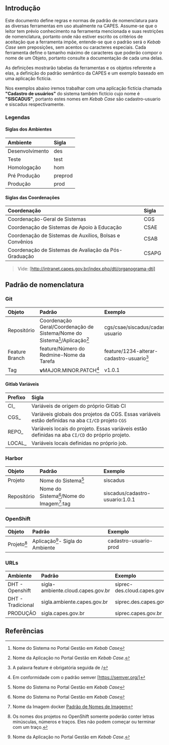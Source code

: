 ## Introdução

Este documento define regras e normas de padrão de nomenclatura para as
diversas ferramentas em uso atualmente na CAPES. Assume-se que o leitor
tem prévio conhecimento na ferramenta mencionada e suas restrições de
nomenclatura, portanto onde não estiver escrito os critérios de
aceitação que a ferramenta impõe, entende-se que o padrão será o _Kebab
Case_ sem preposições, sem acentos ou caracteres especiais. Cada
ferramenta define o tamanho máximo de caracteres que poderão compor o
nome de um Objeto, portanto consulte a documentação de cada uma delas.

As definições mostrarão tabelas da ferramentas e os objetos referente a
elas, a definição do padrão semântico da CAPES e um exemplo baseado em
uma aplicação fictícia.

Nos exemplos abaixo iremos trabalhar com uma aplicação fictícia chamada
**"Cadastro de usuários"** do sistema também fictício cujo nome é
**"SISCADUS"**, portanto estes nomes em _Kebab Case_ são
cadastro-usuario e siscadus respectivamente.

### Legendas

#### Siglas dos Ambientes

| Ambiente        | Sigla   |
|:----------------|:--------|
| Desenvolvimento | des     |
| Teste           | test    |
| Homologação     | hom     |
| Pré Produção    | preprod |
| Produção        | prod    |

#### Siglas das Coordenações

| Coordenação                                             | Sigla |
|:--------------------------------------------------------|:------|
| Coordenação-Geral de Sistemas                           | CGS   |
| Coordenação de Sistemas de Apoio à Educação             | CSAE  |
| Coordenação de Sistemas de Auxílios, Bolsas e Convênios | CSAB  |
| Coordenação de Sistemas de Avaliação da Pós-Graduação   | CSAPG |


> Vide: [http://intranet.capes.gov.br/index.php/dti/organograma-dti]

## Padrão de nomenclatura 


### Git


| Objeto         | Padrão                                                                                   | Exemplo                                         |
|:---------------|:-----------------------------------------------------------------------------------------|:------------------------------------------------|
| Repositório    | Coordenação Geral/Coordenação de Sistema/Nome do Sistema[^sistema]/Aplicação[^aplicacao] | cgs/csae/siscadus/cadastro-usuario              |
| Feature Branch | feature/Número do Redmine-Nome da Tarefa                                                 | feature/1234-alterar-cadastro-usuario[^feature] |
| Tag            | **v**MAJOR.MINOR.PATCH[^semver]                                                          | v1.0.1                                          |


#### Gitlab Variáveis

| Prefixo         | Sigla   |
|:----------------|:--------|
| CI_             | Variáveis de origem do próprio Gitlab CI     |
| CGS_            | Variáveis globais dos projetos da CGS. Essas variáveis estão definidas na aba `CI/CD` projeto `CGS`    |
| REPO_           | Variáveis locais do projeto. Essas variáveis estão definidas na aba `CI/CD` do próprio projeto.    |
| LOCAL_          | Variáveis locais definidas no próprio job. |


### Harbor

| Objeto      | Padrão                                                       | Exemplo                         |
|:------------|:-------------------------------------------------------------|:--------------------------------|
| Projeto     | Nome do Sistema[^sistema]                                    | siscadus                        |
| Repositório | Nome do Sistema[^sistema]/Nome do Imagem[^imagem-docker]:tag | siscadus/cadastro-usuario:1.0.1 |


### OpenShift


| Objeto            | Padrão                                   | Exemplo               |
|:------------------|:-----------------------------------------|:----------------------|
| Projeto[^projeto] | Aplicação[^aplicacao]- Sigla do Ambiente | cadastro-usuario-prod |

### URLs


| Ambiente          | Padrão                                   | Exemplo                       |
|:------------------|:-----------------------------------------|:------------------------------|
|DHT - Openshift    | sigla-ambiente.cloud.capes.gov.br        | siprec-des.cloud.capes.gov.br |
|DHT - Tradicional  | sigla.ambiente.capes.gov.br              | siprec.des.capes.gov.br       |
|PRODUÇÃO           | sigla.capes.gov.br                       | siprec.capes.gov.br           |



## Referências

[^sistema]: Nome do Sistema no Portal Gestão em _Kebab Case_
[^aplicacao]: Nome da Aplicação no Portal Gestão em _Kebab Case_.
[^feature]: A palavra feature é obrigatória seguida de /
[^semver]: Em conformidade com o padrão semver [https://semver.org/]
[^imagem-docker]: Nome da Imagem docker
[Padrão de Nomes de Imagem](devops/ferramentas-servicos/docker.md#nome-da-imagem)
[^projeto]: Os nomes dos projetos no OpenShift somente poderão conter letras
  minúsculas, números e traços. Eles não podem começar ou terminar com
  um traço.

